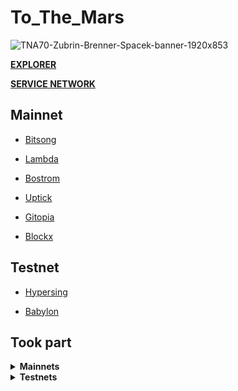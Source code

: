 # To_The_Mars
![TNA70-Zubrin-Brenner-Spacek-banner-1920x853](https://github.com/ToTheMars2/To_The_Mars/assets/109024799/96b70239-7b1f-4f56-87c8-2d8bda9d383f)


[**EXPLORER**](https://explorer.tothemars.network/)

[**SERVICE NETWORK**](https://services.tothemars.network/)



## Mainnet
* [Bitsong](https://ping.pub/bitsong/staking/bitsongvaloper13q3m6kndt0z0pla56mefde6uepacas7sdj8pru)
  
* [Lambda](https://ping.pub/lambda/staking/lambvaloper1f4e4njyp65ruvgwrnk8qec6y2020thgdcaxw7j)
  
* [Bostrom](https://ping.pub/bostrom/staking/bostromvaloper1n76f7tuq0kxf2ufjevlguqfc4xn4vfykflmhnn)
  
* [Uptick](https://ping.pub/uptick/staking/uptickvaloper1qc9lnl38sv2mxvjtfjs76894efjf09l230emsm)
  
* [Gitopia](https://ping.pub/gitopia/staking/gitopiavaloper1cfrzh87l2hceqdd3lj9h7f6makqa5ugna9kpy9)

* [Blockx](https://ping.pub/BlockX/staking/blockxvaloper1h09jt0s2v70kx4jwn3afp635zna6ree7lr7xaj)



## Testnet
* [Hypersing](https://explorer.hypersign.id/hypersign-prajna-testnet/staking/hidvaloper1cfrzh87l2hceqdd3lj9h7f6makqa5ugnkkyak8)

* [Babylon](https://testnet.babylon.explorers.guru/validator/bbnvaloper12x6kw0rr65frz5tt68ltd4dew7ydzcqqwh6pkp)
  





## Took part
<details>
  <summary><b>Mainnets</b></summary>
  
  * Composable
  
  * [Kusama](https://telemetry.w3f.community/#/0xb0a8d493285c2df73290dfb7e61f870f17b41801197a149ca93654499ea3dafe)

Nois
</details>

<details>
  <summary><b>Testnets</b></summary>
  
* Quicksilver

* Terittori

* Nibiru

* Source

* Lava

* Nois

* [Namada](https://namada.explorers.guru/validators)

* Wormholes

* Gitopia
  
* Realio
  
* Androma
  
* Mande-Chain
  
* Uptick
  
* Mars
  
</details>
